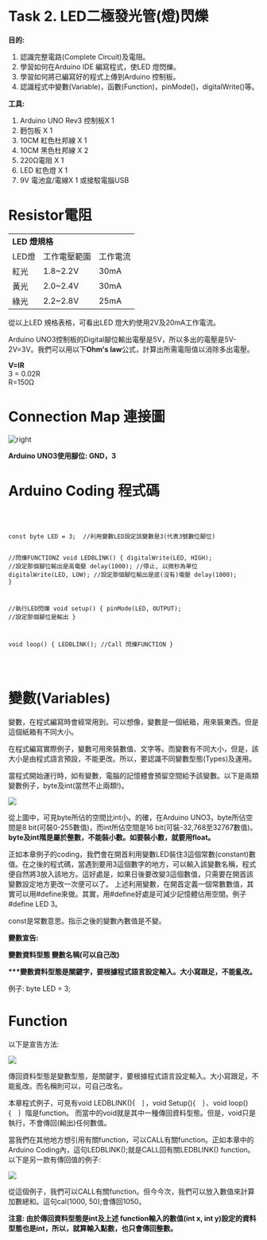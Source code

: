 <h1>Task 2. LED二極發光管(燈)閃爍</h1><p>

 <B>目的:</B>
1) 認識完整電路(Complete Circuit)及電阻。
2) 學習如何在Arduino IDE 編寫程式，使LED 燈閃爍。
3) 學習如何將已編寫好的程式上傳到Arduino 控制板。
4) 認識程式中變數(Variable)，函數(Function)，pinMode()，digitalWrite()等。
 
<p>
 
 <B>工具:</B>
1) Arduino UNO Rev3 控制板X 1
2) 麪包板 X 1
3) 10CM 紅色杜邦線 X 1
4) 10CM 黑色杜邦線 X 2
5) 220Ω電阻 X 1
6) LED 紅色燈 X 1
7) 9V 電池盒/電線X 1 或接駁電腦USB

 <h1>Resistor電阻</h1><p>
 
 <table>
  <tr><td colspan="3"><B>LED 燈規格</B></td></tr>
  <tr><td>LED燈</td><td>工作電壓範圍</td><td>工作電流</td></tr>
 <tr><td>紅光</td><td> 1.8~2.2V</td><td> 30mA</td></tr>
 <tr><td>黃光</td><td> 2.0~2.4V</td><td> 30mA</td></tr>
 <tr><td>綠光</td><td> 2.2~2.8V</td><td> 25mA</td></tr>
 </table>
 
 從以上LED 規格表格，可看出LED 燈大約使用2V及20mA工作電流。<P>
  
 Arduino UNO3控制板的Digital腳位輸出電壓是5V，所以多出的電壓是5V-2V=3V。我們可以用以下<B>Ohm's law</B>公式，計算出所需電阻值以消除多出電壓。<P>
  
 <B>V=IR</B><br>
 3 = 0.02R<br>
 R=150Ω<br>
 
<h1>Connection Map 連接圖</h1><p>
<img src="https://www.meteam.org/1st_STEM2022/GithubWebpage/T02LED.png" alt="right"><p>

 <B>Arduino UNO3使用腳位: GND，3</B> 
  
<h1>Arduino Coding 程式碼</h1>
<BR>
<pre><code>
const byte LED = 3;  //利用變數LED設定該變數是3(代表3號數位腳位)

//閃爍FUNCTIONZ
void LEDBLINK()
{
digitalWrite(LED, HIGH); //設定那個腳位輸出是高電壓
delay(1000);             //停止, 以微秒為單位
digitalWrite(LED, LOW);  //設定那個腳位輸出是底(沒有)電壓
delay(1000);
}

//執行LED閃爍
void setup()
{
pinMode(LED, OUTPUT);  //設定那個腳位是輸出
}

void loop()
{
LEDBLINK();             //Call 閃爍FUNCTION
}

</code></pre><p>
<h1>變數(Variables)</h1><p>
變數，在程式編寫時會經常用到。可以想像，變數是一個紙箱，用來裝東西。但是這個紙箱有不同大小。<p>在程式編寫實際例子，變數可用來裝數值、文字等。而變數有不同大小，但是，該大小是由程式語言預設，不能更改。所以，要認識不同變數型態(Types)及運用。<p>
當程式開始運行時，如有變數，電腦的記憶體會預留空間給予該變數。以下是兩類變數例子，byte及int(當然不止兩類!)。<p>
<img src="https://www.meteam.org/1st_STEM2022/GithubWebpage/T02LED02.png"><p><p>
從上圖中，可見byte所佔的空間比int小。的確，在Arduino UNO3，byte所佔空間是8 bit(可裝0-255數值)，而int所佔空間是16 bit(可裝-32,768至32767數值)。<B>byte及int階是屬於整數，不能裝小數。如要裝小數，就要用float。</B><p>
正如本章例子的coding，我們會在開首利用變數LED裝住3這個常數(constant)數值。在之後的程式碼，當遇到要用3這個數字的地方，可以輸入該變數名稱，程式便自然將3放入該地方。這好處是，如果日後要改變3這個數值，只需要在開首該變數設定地方更改一次便可以了。
上述利用變數，在開首定義一個常數數值，其實可以用#define來做。其實，用#define好處是可減少記憶體佔用空間。例子#define LED 3。<p>

const是常數意思。指示之後的變數內數值是不變。<p>
 
<B>變數宣告:</B><p>
<B>變數資料型態   變數名稱(可以自己改)</B><p>
<B>***變數資料型態是關鍵字，要根據程式語言設定輸入。大小寫跟足，不能亂改。</B> <p>
 例子: byte LED = 3; <p>

<h1>Function</h1><p>
以下是宣告方法: <p>
<img src="https://www.meteam.org/1st_STEM2022/GithubWebpage/func01.png"><p> 
傳回資料型態是變數型態，是關鍵字，要根據程式語言設定輸入。大小寫跟足，不能亂改。而名稱則可以，可自己改名。<p> 
本章程式例子，可見有void LEDBLINK(){　｝，void Setup(){　｝、void loop(){　｝階是function。 而當中的void就是其中一種傳回資料型態。但是，void只是執行，不會傳回(輸出)任何數值。<p> 
當我們在其他地方想引用有關function，可以CALL有關function。正如本章中的Arduino Coding內，這句LEDBLINK();就是CALL回有關LEDBLINK() function。
以下是另一款有傳回值的例子: <p> 
<img src="https://www.meteam.org/1st_STEM2022/GithubWebpage/func02.png"><p> 
<p>
從這個例子，我們可以CALL有關function。但今今次，我們可以放入數值來計算加數總和。這句cal(1000, 50);會傳回1050。<p> 
 <B>注意: 由於傳回資料型態是int及上述 function輸入的數值(int x, int y)設定的資料型態也是int，所以，就算輸入點數，也只會傳回整數。</B><p>



